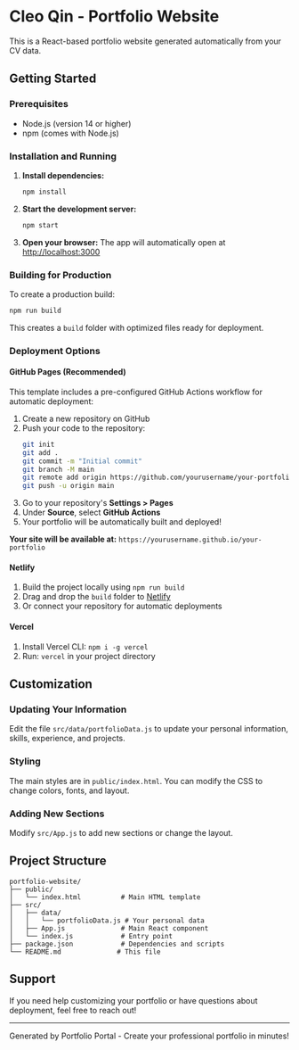 # Cleo Qin - Portfolio Website

This is a React-based portfolio website generated automatically from your CV data.

## Getting Started

### Prerequisites
- Node.js (version 14 or higher)
- npm (comes with Node.js)

### Installation and Running

1. **Install dependencies:**
   ```bash
   npm install
   ```

2. **Start the development server:**
   ```bash
   npm start
   ```

3. **Open your browser:**
   The app will automatically open at [http://localhost:3000](http://localhost:3000)

### Building for Production

To create a production build:

```bash
npm run build
```

This creates a `build` folder with optimized files ready for deployment.

### Deployment Options

#### GitHub Pages (Recommended)
This template includes a pre-configured GitHub Actions workflow for automatic deployment:

1. Create a new repository on GitHub
2. Push your code to the repository:
   ```bash
   git init
   git add .
   git commit -m "Initial commit"
   git branch -M main
   git remote add origin https://github.com/yourusername/your-portfolio.git
   git push -u origin main
   ```
3. Go to your repository's **Settings > Pages**
4. Under **Source**, select **GitHub Actions**
5. Your portfolio will be automatically built and deployed!

**Your site will be available at:** `https://yourusername.github.io/your-portfolio`

#### Netlify
1. Build the project locally using `npm run build`
2. Drag and drop the `build` folder to [Netlify](https://netlify.com)
3. Or connect your repository for automatic deployments

#### Vercel
1. Install Vercel CLI: `npm i -g vercel`
2. Run: `vercel` in your project directory

## Customization

### Updating Your Information
Edit the file `src/data/portfolioData.js` to update your personal information, skills, experience, and projects.

### Styling
The main styles are in `public/index.html`. You can modify the CSS to change colors, fonts, and layout.

### Adding New Sections
Modify `src/App.js` to add new sections or change the layout.

## Project Structure

```
portfolio-website/
├── public/
│   └── index.html          # Main HTML template
├── src/
│   ├── data/
│   │   └── portfolioData.js # Your personal data
│   ├── App.js              # Main React component
│   └── index.js            # Entry point
├── package.json            # Dependencies and scripts
└── README.md              # This file
```

## Support

If you need help customizing your portfolio or have questions about deployment, feel free to reach out!

---

Generated by Portfolio Portal - Create your professional portfolio in minutes!
